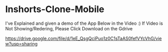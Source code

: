 # Inshorts-Clone-Mobile

I've Explained and given a demo of the App Below in the Video :)
If Video is Not Showing/Redering, Please Click Download on the Gdrive

https://drive.google.com/file/d/1eE_QsgQciPuo1z0C1sTaAS0fefVYcVhG/view?usp=sharing
